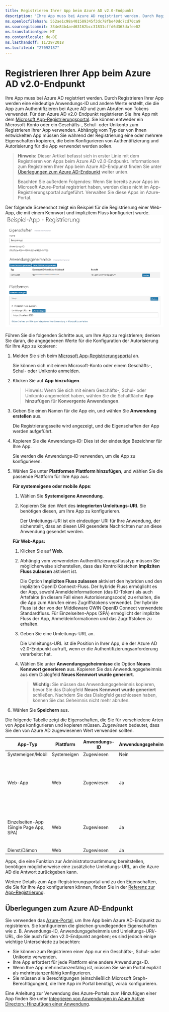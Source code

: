 ```yaml
---
title: Registrieren Ihrer App beim Azure AD v2.0-Endpunkt
description: 'Ihre App muss bei Azure AD registriert werden. Durch Registrieren Ihrer App werden eine eindeutige Anwendungs-ID und andere Werte erstellt, die die App zum Authentifizieren bei Azure AD und zum Abrufen von Tokens verwendet. Für den Azure AD v2.0-Endpunkt registrieren Sie Ihre App mit dem Microsoft App-Registrierungsportal. Sie können entweder ein Microsoft-Konto oder ein Geschäfts-, Schul- oder Unikonto zum Registrieren Ihrer App verwenden. Abhängig vom Typ der von Ihnen entwickelten App müssen Sie während der Registrierung eine oder mehrere Eigenschaften kopieren, die beim Konfigurieren von Authentifizierung und Autorisierung für die App verwendet werden sollen. '
ms.openlocfilehash: 552ae1c98a401589345f3dc78fbe40dc7cd70ca9
ms.sourcegitcommit: 334e84b4aed63162bcc31831cffd6d363dafee02
ms.translationtype: HT
ms.contentlocale: de-DE
ms.lasthandoff: 11/29/2018
ms.locfileid: "27092187"
---
```

# <a name="register-your-app-with-the-azure-ad-v20-endpoint"></a>Registrieren Ihrer App beim Azure AD v2.0-Endpunkt

Ihre App muss bei Azure AD registriert werden. Durch Registrieren Ihrer App werden eine eindeutige Anwendungs-ID und andere Werte erstellt, die die App zum Authentifizieren bei Azure AD und zum Abrufen von Tokens verwendet. Für den Azure AD v2.0-Endpunkt registrieren Sie Ihre App mit dem [Microsoft App-Registrierungsportal](https://apps.dev.microsoft.com). Sie können entweder ein Microsoft-Konto oder ein Geschäfts-, Schul- oder Unikonto zum Registrieren Ihrer App verwenden. Abhängig vom Typ der von Ihnen entwickelten App müssen Sie während der Registrierung eine oder mehrere Eigenschaften kopieren, die beim Konfigurieren von Authentifizierung und Autorisierung für die App verwendet werden sollen. 


> **Hinweis:** Dieser Artikel befasst sich in erster Linie mit dem Registrieren von Apps beim Azure AD v2.0-Endpunkt. Informationen zum Registrieren Ihrer App beim Azure AD-Endpunkt finden Sie unter [Überlegungen zum Azure AD-Endpunkt](#azure-ad-endpoint-considerations) weiter unten.
> 
> Beachten Sie außerdem Folgendes: Wenn Sie bereits zuvor Apps im Microsoft Azure-Portal registriert haben, werden diese nicht im App-Registrierungsportal aufgeführt. Verwalten Sie diese Apps im Azure-Portal. 


Der folgende Screenshot zeigt ein Beispiel für die Registrierung einer Web-App, die mit einem Kennwort und implizitem Fluss konfiguriert wurde. ![Web-App-Registrierung mit Kennwort und Zulassung des impliziten Flusses](./images/v2-web-registration.png)

Führen Sie die folgenden Schritte aus, um Ihre App zu registrieren; denken Sie daran, die angegebenen Werte für die Konfiguration der Autorisierung für Ihre App zu kopieren:

1. Melden Sie sich beim [Microsoft App-Registrierungsportal](https://apps.dev.microsoft.com/) an.
   
    Sie können sich mit einem Microsoft-Konto oder einem Geschäfts-, Schul- oder Unikonto anmelden. 

2. Klicken Sie auf **App hinzufügen**.
    > Hinweis: Wenn Sie sich mit einem Geschäfts-, Schul- oder Unikonto angemeldet haben, wählen Sie die Schaltfläche **App hinzufügen** für **Konvergente Anwendungen**. 

3. Geben Sie einen Namen für die App ein, und wählen Sie **Anwendung erstellen** aus.

    Die Registrierungsseite wird angezeigt, und die Eigenschaften der App werden aufgeführt.

4. Kopieren Sie die Anwendungs-ID: Dies ist der eindeutige Bezeichner für Ihre App.

    Sie werden die Anwendungs-ID verwenden, um die App zu konfigurieren.

5. Wählen Sie unter **Plattformen** **Plattform hinzufügen**, und wählen Sie die passende Plattform für Ihre App aus:
    
    **Für systemeigene oder mobile Apps**:

    1. Wählen Sie **Systemeigene Anwendung**.

    2. Kopieren Sie den Wert des **integrierten Umleitungs-URI**. Sie benötigen diesen, um Ihre App zu konfigurieren.

        Der Umleitungs-URI ist ein eindeutiger URI für Ihre Anwendung, der sicherstellt, dass an diesen URI gesendete Nachrichten nur an diese Anwendung gesendet werden. 

    **Für Web-Apps:**

    1. Klicken Sie auf **Web**.

    2. Abhängig vom verwendeten Authentifizierungsflusstyp müssen Sie möglicherweise sicherstellen, dass das Kontrollkästchen **Impliziten Fluss zulassen** aktiviert ist. 
        
        Die Option **Impliziten Fluss zulassen** aktiviert den hybriden und den impliziten OpenID Connect-Fluss. Der hybride Fluss ermöglicht es der App, sowohl Anmeldeinformationen (das ID-Token) als auch Artefakte (in diesem Fall einen Autorisierungscode) zu erhalten, die die App zum Abrufen eines Zugriffstokens verwendet. Der hybride Fluss ist der von der Middleware OWIN OpenID Connect verwendete Standardfluss. Für Einzelseiten-Apps (SPA) ermöglicht der implizite Fluss der App, Anmeldeinformationen und das Zugriffstoken zu erhalten. 

    3. Geben Sie eine Umleitungs-URL an.
        
        Die Umleitungs-URL ist die Position in Ihrer App, die der Azure AD v2.0-Endpunkt aufruft, wenn er die Authentifizierungsanforderung verarbeitet hat.

    4. Wählen Sie unter **Anwendungsgeheimnisse** die Option **Neues Kennwort generieren** aus. Kopieren Sie das Anwendungsgeheimnis aus dem Dialogfeld **Neues Kennwort wurde generiert**.
        > **Wichtig:** Sie müssen das Anwendungsgeheimnis kopieren, bevor Sie das Dialogfeld **Neues Kennwort wurde generiert** schließen. Nachdem Sie das Dialogfeld geschlossen haben, können Sie das Geheimnis nicht mehr abrufen. 
            
6. Wählen Sie **Speichern** aus.


Die folgende Tabelle zeigt die Eigenschaften, die Sie für verschiedene Arten von Apps konfigurieren und kopieren müssen. _Zugewiesen_ bedeutet, dass Sie den von Azure AD zugewiesenen Wert verwenden sollten.


| App-Typ | Plattform | Anwendungs-ID | Anwendungsgeheimnis | Umleitungs-URI/-URL | Impliziter Fluss 
| --- | --- | --- | --- | --- | --- |
| Systemeigen/Mobil | Systemeigen | Zugewiesen  | Nein | Zugewiesen | Nein |
| Web-App | Web | Zugewiesen | Ja | Ja | Optional <br/>Die Middleware OpenID Connect verwendet standardmäßig den hybriden Fluss (Ja) | 
| Einzelseiten-App (Single Page App, SPA) | Web | Zugewiesen | Ja | Ja | Ja <br/> SPAs verwenden den impliziten OpenID Connect-Fluss |
| Dienst/Dämon | Web | Zugewiesen | Ja | Ja | Nein |

Apps, die eine Funktion zur Administratorzustimmung bereitstellen, benötigen möglicherweise eine zusätzliche Umleitungs-URL, an die Azure AD die Antwort zurückgeben kann.

Weitere Details zum App-Registrierungsportal und zu den Eigenschaften, die Sie für Ihre App konfigurieren können, finden Sie in der [Referenz zur App-Registrierung](https://docs.microsoft.com/de-DE/azure/active-directory/develop/active-directory-v2-registration-portal).  

## <a name="azure-ad-endpoint-considerations"></a>Überlegungen zum Azure AD-Endpunkt

Sie verwenden das [Azure-Portal](https://aka.ms/aadapplist), um Ihre App beim Azure AD-Endpunkt zu registrieren. Sie konfigurieren die gleichen grundlegenden Eigenschaften wie z. B. Anwendungs-ID, Anwendungsgeheimmis und Umleitungs-URI/-URL, die Sie auch für den v2.0-Endpunkt angeben; es sind jedoch einige wichtige Unterschiede zu beachten: 

- Sie können zum Registrieren einer App nur ein Geschäfts-, Schul- oder Unikonto verwenden.
- Ihre App erfordert für jede Plattform eine andere Anwendungs-ID.
- Wenn Ihre App mehrinstanzenfähig ist, müssen Sie sie im Portal explizit als mehrinstanzenfähig konfigurieren.
- Sie müssen alle Berechtigungen (einschließlich Microsoft Graph-Berechtigungen), die Ihre App im Portal benötigt, vorab konfigurieren. 

Eine Anleitung zur Verwendung des Azure-Portals zum Hinzufügen einer App finden Sie unter [Integrieren von Anwendungen in Azure Active Directory: Hinzufügen einer Anwendung](https://docs.microsoft.com/azure/active-directory/develop/active-directory-integrating-applications#adding-an-application).

